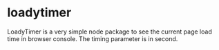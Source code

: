 # loadytimer
LoadyTimer is a very simple node package to see the current page load time in browser console. The timing parameter is in second.
